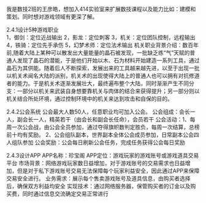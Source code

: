 我是数技2班的王彦皓，想加入414实验室来扩展数技课程以及能力比如：建模和策划。同时想对游戏领域有更深了解。

2.4.1设计5种游戏职业  
1，御剑：定位近战输出
2，影龙：定位刺客
3，机关：定位团队控制，远程输出
4，铁骑：定位先手承伤
5，幻梦术师：定位法术输出
机关职业背景介绍：数百年前,随着大陆上某种可以散发出大量能量的晶石被发现，一批缺乏练“气”天赋的普通人发现了晶石的潜能，于是他们开始以木、石为材料开始建造一系列工具，通过晶石为其供能。随着后人不断探索，发展出来的工具越来越先进，以至于出现一批以机关术闻名大陆的派别，机关术的出现使得大陆上的普通人也可以拥有对抗修道者的能力。于是机关术逐渐发展壮大，最终遍布整个大陆，同时渐渐产生不同分支：一部分以机关来武装自身想要靠机关与肉体的结合来获得提升；另一部分则以机关结合所处环境，通过控制环境中的机关来达到攻击和自保的目的。

2.4.2公会系统
公会最大人数50人，任意职业均可加入公会。
公会组成：会长一人，副会长一人，精英若干（由会长和副会长任命），会员若干
公会活动：1、每周一次公会战，由公会全员参加，通过夺得旗帜数判定胜负，每周一次结算，总榜前十均有奖励。
         2、公会组队副本，世界副本全体公会成员参加，日常副本公会四人组队参加
公会奖励：公会每日刷新公会任务，完成任务获得公会每日奖励

2.4.3设计APP
APP名称：珍宝阁
APP定位：游戏玩家的游戏账号或游戏道具交易平台
市场背景：网络游戏玩家数日益增加，对于游戏账号的交易需求也日益增加，但是对于私下游戏账号交易无法保障每个玩家利益安全，因此通过APP来保障交易安全进行。
业务需求：展示每个售卖游戏账号及道具信息，由购买者选择后，确保双方利益均安全
实现技术：通过网络服务器，保管购买者的订金以及购买费，同时通过信息交流确定交易正常进行
